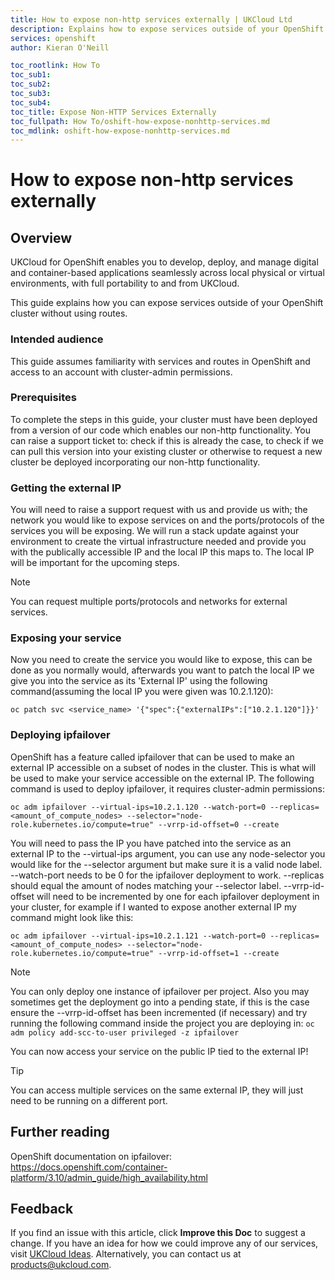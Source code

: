 ```yaml
---
title: How to expose non-http services externally | UKCloud Ltd
description: Explains how to expose services outside of your OpenShift cluster without using HTTP or HTTPS
services: openshift
author: Kieran O'Neill

toc_rootlink: How To
toc_sub1:
toc_sub2:
toc_sub3:
toc_sub4:
toc_title: Expose Non-HTTP Services Externally
toc_fullpath: How To/oshift-how-expose-nonhttp-services.md
toc_mdlink: oshift-how-expose-nonhttp-services.md
---
```


# How to expose non-http services externally

## Overview

UKCloud for OpenShift enables you to develop, deploy, and manage digital and container-based applications seamlessly across local physical or virtual environments, with full portability to and from UKCloud.

This guide explains how you can expose services outside of your OpenShift cluster without using routes.

### Intended audience

This guide assumes familiarity with services and routes in OpenShift and access to an account with cluster-admin permissions.

### Prerequisites

To complete the steps in this guide, your cluster must have been deployed from a version of our code which enables our non-http functionality. You can raise a support ticket to: check if this is already the case, to check if we can pull this version into your existing cluster or otherwise to request a new cluster be deployed incorporating our non-http functionality.

### Getting the external IP

You will need to raise a support request with us and provide us with; the network you would like to expose services on and the ports/protocols of the services you will be exposing. We will run a stack update against your environment to create the virtual infrastructure needed and provide you with the publically accessible IP and the local IP this maps to. The local IP will be important for the upcoming steps.

> [!NOTE]
> You can request multiple ports/protocols and networks for external services.

### Exposing your service

Now you need to create the service you would like to expose, this can be done as you normally would, afterwards you want to patch the local IP we give you into the service as its 'External IP' using the following command(assuming the local IP you were given was 10.2.1.120):

```oc patch svc <service_name> '{"spec":{"externalIPs":["10.2.1.120"]}}'```

### Deploying ipfailover

OpenShift has a feature called ipfailover that can be used to make an external IP accessible on a subset of nodes in the cluster. This is what will be used to make your service accessible on the external IP. The following command is used to deploy ipfailover, it requires cluster-admin permissions:

```oc adm ipfailover --virtual-ips=10.2.1.120 --watch-port=0 --replicas=<amount_of_compute_nodes> --selector="node-role.kubernetes.io/compute=true" --vrrp-id-offset=0 --create```

You will need to pass the IP you have patched into the service as an external IP to the --virtual-ips argument, you can use any node-selector you would like for the --selector argument but make sure it is a valid node label. --watch-port needs to be 0 for the ipfailover deployment to work. --replicas should equal the amount of nodes matching your --selector label. --vrrp-id-offset will need to be incremented by one for each ipfailover deployment in your cluster, for example if I wanted to expose another external IP my command might look like this:

```oc adm ipfailover --virtual-ips=10.2.1.121 --watch-port=0 --replicas=<amount_of_compute_nodes> --selector="node-role.kubernetes.io/compute=true" --vrrp-id-offset=1 --create```

>[!NOTE]
>You can only deploy one instance of ipfailover per project. Also you may sometimes get the deployment go into a pending state, if this is the case ensure the --vrrp-id-offset has been incremented (if necessary) and try running the following command inside the project you are deploying in:
> ```oc adm policy add-scc-to-user privileged -z ipfailover```

You can now access your service on the public IP tied to the external IP!

>[!TIP]
> You can access multiple services on the same external IP, they will just need to be running on a different port.

## Further reading

OpenShift documentation on ipfailover: https://docs.openshift.com/container-platform/3.10/admin_guide/high_availability.html


## Feedback

If you find an issue with this article, click **Improve this Doc** to suggest a change. If you have an idea for how we could improve any of our services, visit [UKCloud Ideas](https://ideas.ukcloud.com). Alternatively, you can contact us at <products@ukcloud.com>.
